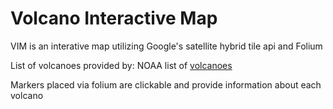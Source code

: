 # Volcano Interactive Map

VIM is an interative map utilizing Google's satellite hybrid tile api and Folium

List of volcanoes provided by: NOAA list of [volcanoes](https://catalog.data.gov/dataset/global-volcano-locations-database)

Markers placed via folium are clickable and provide information about each volcano

